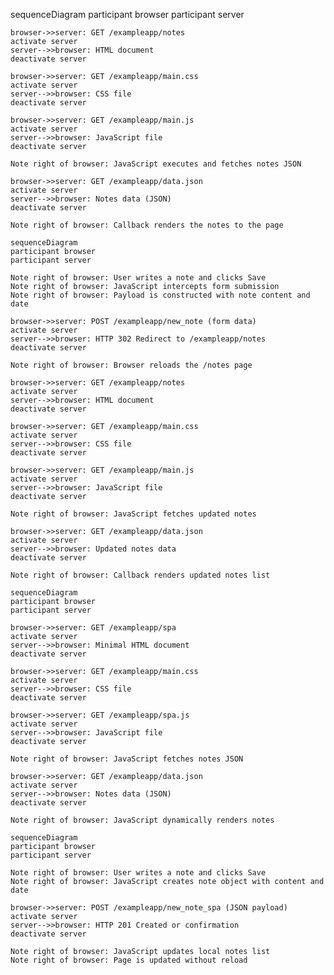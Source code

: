 sequenceDiagram
    participant browser
    participant server

    browser->>server: GET /exampleapp/notes
    activate server
    server-->>browser: HTML document
    deactivate server

    browser->>server: GET /exampleapp/main.css
    activate server
    server-->>browser: CSS file
    deactivate server

    browser->>server: GET /exampleapp/main.js
    activate server
    server-->>browser: JavaScript file
    deactivate server

    Note right of browser: JavaScript executes and fetches notes JSON

    browser->>server: GET /exampleapp/data.json
    activate server
    server-->>browser: Notes data (JSON)
    deactivate server

    Note right of browser: Callback renders the notes to the page

    sequenceDiagram
    participant browser
    participant server

    Note right of browser: User writes a note and clicks Save  
    Note right of browser: JavaScript intercepts form submission  
    Note right of browser: Payload is constructed with note content and date

    browser->>server: POST /exampleapp/new_note (form data)
    activate server
    server-->>browser: HTTP 302 Redirect to /exampleapp/notes
    deactivate server

    Note right of browser: Browser reloads the /notes page

    browser->>server: GET /exampleapp/notes
    activate server
    server-->>browser: HTML document
    deactivate server

    browser->>server: GET /exampleapp/main.css
    activate server
    server-->>browser: CSS file
    deactivate server

    browser->>server: GET /exampleapp/main.js
    activate server
    server-->>browser: JavaScript file
    deactivate server

    Note right of browser: JavaScript fetches updated notes

    browser->>server: GET /exampleapp/data.json
    activate server
    server-->>browser: Updated notes data
    deactivate server

    Note right of browser: Callback renders updated notes list

    sequenceDiagram
    participant browser
    participant server

    browser->>server: GET /exampleapp/spa
    activate server
    server-->>browser: Minimal HTML document
    deactivate server

    browser->>server: GET /exampleapp/main.css
    activate server
    server-->>browser: CSS file
    deactivate server

    browser->>server: GET /exampleapp/spa.js
    activate server
    server-->>browser: JavaScript file
    deactivate server

    Note right of browser: JavaScript fetches notes JSON

    browser->>server: GET /exampleapp/data.json
    activate server
    server-->>browser: Notes data (JSON)
    deactivate server

    Note right of browser: JavaScript dynamically renders notes

    sequenceDiagram
    participant browser
    participant server

    Note right of browser: User writes a note and clicks Save  
    Note right of browser: JavaScript creates note object with content and date

    browser->>server: POST /exampleapp/new_note_spa (JSON payload)
    activate server
    server-->>browser: HTTP 201 Created or confirmation
    deactivate server

    Note right of browser: JavaScript updates local notes list  
    Note right of browser: Page is updated without reload
